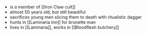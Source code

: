 - is a member of [[Iron Claw cult]]
- almost 50 years old, but still beautiful
- sacrifices young men slicing them to death with ritualistic dagger
- hunts in [[Laminaria Inn]] for brunette man
- lives in [[Laminaria]], works in [[Bloodflesh butchery]]